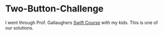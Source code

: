 # Two-Button-Challenge

I went through Prof. Gallaughers [Swift Course](https://gallaugher.com/swift/) with my kids. This is one of our solutions.
